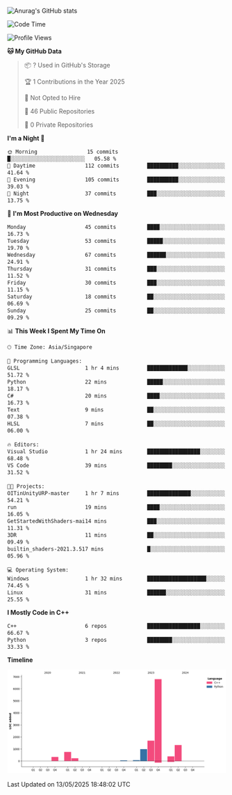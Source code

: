 ![Anurag's GitHub stats](https://github-readme-stats.vercel.app/api?username=OnePointFive99&show_icons=true&theme=transparent)

<!--START_SECTION:waka-->
![Code Time](http://img.shields.io/badge/Code%20Time-233%20hrs%2048%20mins-blue)

![Profile Views](http://img.shields.io/badge/Profile%20Views-0-blue)

**🐱 My GitHub Data** 

> 📦 ? Used in GitHub's Storage 
 > 
> 🏆 1 Contributions in the Year 2025
 > 
> 🚫 Not Opted to Hire
 > 
> 📜 46 Public Repositories 
 > 
> 🔑 0 Private Repositories 
 > 
**I'm a Night 🦉** 

```text
🌞 Morning                15 commits          █░░░░░░░░░░░░░░░░░░░░░░░░   05.58 % 
🌆 Daytime                112 commits         ██████████░░░░░░░░░░░░░░░   41.64 % 
🌃 Evening                105 commits         ██████████░░░░░░░░░░░░░░░   39.03 % 
🌙 Night                  37 commits          ███░░░░░░░░░░░░░░░░░░░░░░   13.75 % 
```
📅 **I'm Most Productive on Wednesday** 

```text
Monday                   45 commits          ████░░░░░░░░░░░░░░░░░░░░░   16.73 % 
Tuesday                  53 commits          █████░░░░░░░░░░░░░░░░░░░░   19.70 % 
Wednesday                67 commits          ██████░░░░░░░░░░░░░░░░░░░   24.91 % 
Thursday                 31 commits          ███░░░░░░░░░░░░░░░░░░░░░░   11.52 % 
Friday                   30 commits          ███░░░░░░░░░░░░░░░░░░░░░░   11.15 % 
Saturday                 18 commits          ██░░░░░░░░░░░░░░░░░░░░░░░   06.69 % 
Sunday                   25 commits          ██░░░░░░░░░░░░░░░░░░░░░░░   09.29 % 
```


📊 **This Week I Spent My Time On** 

```text
🕑︎ Time Zone: Asia/Singapore

💬 Programming Languages: 
GLSL                     1 hr 4 mins         █████████████░░░░░░░░░░░░   51.72 % 
Python                   22 mins             █████░░░░░░░░░░░░░░░░░░░░   18.17 % 
C#                       20 mins             ████░░░░░░░░░░░░░░░░░░░░░   16.73 % 
Text                     9 mins              ██░░░░░░░░░░░░░░░░░░░░░░░   07.38 % 
HLSL                     7 mins              ██░░░░░░░░░░░░░░░░░░░░░░░   06.00 % 

🔥 Editors: 
Visual Studio            1 hr 24 mins        █████████████████░░░░░░░░   68.48 % 
VS Code                  39 mins             ████████░░░░░░░░░░░░░░░░░   31.52 % 

🐱‍💻 Projects: 
OITinUnityURP-master     1 hr 7 mins         ██████████████░░░░░░░░░░░   54.21 % 
run                      19 mins             ████░░░░░░░░░░░░░░░░░░░░░   16.05 % 
GetStartedWithShaders-mai14 mins             ███░░░░░░░░░░░░░░░░░░░░░░   11.31 % 
3DR                      11 mins             ██░░░░░░░░░░░░░░░░░░░░░░░   09.49 % 
builtin_shaders-2021.3.517 mins              █░░░░░░░░░░░░░░░░░░░░░░░░   05.96 % 

💻 Operating System: 
Windows                  1 hr 32 mins        ███████████████████░░░░░░   74.45 % 
Linux                    31 mins             ██████░░░░░░░░░░░░░░░░░░░   25.55 % 
```

**I Mostly Code in C++** 

```text
C++                      6 repos             █████████████████░░░░░░░░   66.67 % 
Python                   3 repos             ████████░░░░░░░░░░░░░░░░░   33.33 % 
```



**Timeline**

![Lines of Code chart](https://raw.githubusercontent.com/OnePointFive99/OnePointFive99/main/assets/bar_graph.png)


 Last Updated on 13/05/2025 18:48:02 UTC
<!--END_SECTION:waka-->

  
